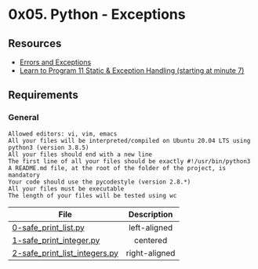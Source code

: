# 0x05. Python - Exceptions

## Resources
* [Errors and Exceptions](https://alx-intranet.hbtn.io/rltoken/Yj7sDOzmKwICSHr7WEAW3A)
* [Learn to Program 11 Static & Exception Handling (starting at minute 7)](https://alx-intranet.hbtn.io/rltoken/xASzXarhF1sBhzYkJ14LvQ)

## Requirements

### General

    Allowed editors: vi, vim, emacs
    All your files will be interpreted/compiled on Ubuntu 20.04 LTS using python3 (version 3.8.5)
    All your files should end with a new line
    The first line of all your files should be exactly #!/usr/bin/python3
    A README.md file, at the root of the folder of the project, is mandatory
    Your code should use the pycodestyle (version 2.8.*)
    All your files must be executable
    The length of your files will be tested using wc


| File   |      Description                        |
|----------|:-------------------------------------:|
| [0-safe_print_list.py](https://github.com/bagoviggo/alx-higher_level_programming/blob/master/0x05-python-exceptions/0-safe_print_list.py) |  left-aligned                         |
| [1-safe_print_integer.py ](https://github.com/bagoviggo/alx-higher_level_programming/blob/master/0x05-python-exceptions/1-safe_print_integer.py) |    centered                           |
| [2-safe_print_list_integers.py](https://github.com/bagoviggo/alx-higher_level_programming/blob/master/0x05-python-exceptions/2-safe_print_list_integers.py) | right-aligned                         |

